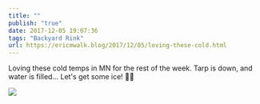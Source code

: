 ```yaml
---
title: ""
publish: "true"
date: 2017-12-05 19:07:36
tags: "Backyard Rink"
url: https://ericmwalk.blog/2017/12/05/loving-these-cold.html
---
```


Loving these cold temps in MN for the rest of the week. Tarp is down, and water is filled... Let's get some ice! 🧊🏒

![](https://ericmwalk.blog/uploads/2022/00aa505cbd.jpg)